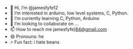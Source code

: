 - 👋 Hi, I’m @jamesfyfe12
- 👀 I’m interested in arduino, low level systems, C, Python.
- 🌱 I’m currently learning C, Python, Arduino
- 💞️ I’m looking to collaborate on ...
- 📫 How to reach me jamesfyfe)84@gmail.com
- 😄 Pronouns: he
- ⚡ Fun fact: i hate beans

<!---
jamesfyfe12/jamesfyfe12 is a ✨ special ✨ repository because its `README.md` (this file) appears on your GitHub profile.
You can click the Preview link to take a look at your changes.
--->

